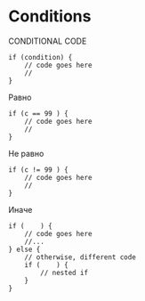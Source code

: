 # Conditions

CONDITIONAL CODE

    if (condition) { 
        // code goes here
        //
    }

Равно

    if (c == 99 ) { 
        // code goes here
        //
    }

Не равно

    if (c != 99 ) { 
        // code goes here
        //
    }

Иначе

    if (    ) {
        // code goes here
        //...
    } else {
        // otherwise, different code
        if (    ) {
            // nested if
        }
    }
